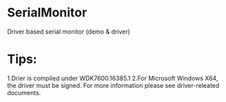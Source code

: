 # SerialMonitor
Driver based serial monitor (demo &amp; driver)

# Tips:
1.Drier is compiled under WDK7600.16385.1
2.For Microsoft Windows X64, the driver must be signed. For more information please see driver-releated documents.

